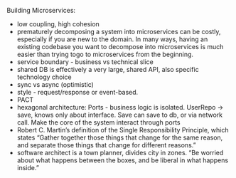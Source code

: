 Building Microservices:

* low coupling, high cohesion
* prematurely  decomposing  a  system  into  microservices can be costly, especially if you are new to the domain. In many ways, having an existing codebase you want to decompose into microservices is much easier than trying togo to microservices from the beginning.
* service boundary - business vs technical slice
* shared DB is effectively a very large, shared API, also specific technology choice
* sync vs async (optimistic) 
* style - request/response  or event-based.
* PACT
* hexagonal architecture:
Ports - business logic is isolated. UserRepo -> save, knows only about interface. Save can save to db, or via network call.
Make the core of the system interact through ports
* Robert C. Martin’s definition of the Single Responsibility Principle, which states “Gather together those things that change for the same reason, and separate those things that change for different reasons.”
* software architect is a town planner, divides city in zones. “Be worried about what happens between the boxes, and be liberal in what happens inside.”

